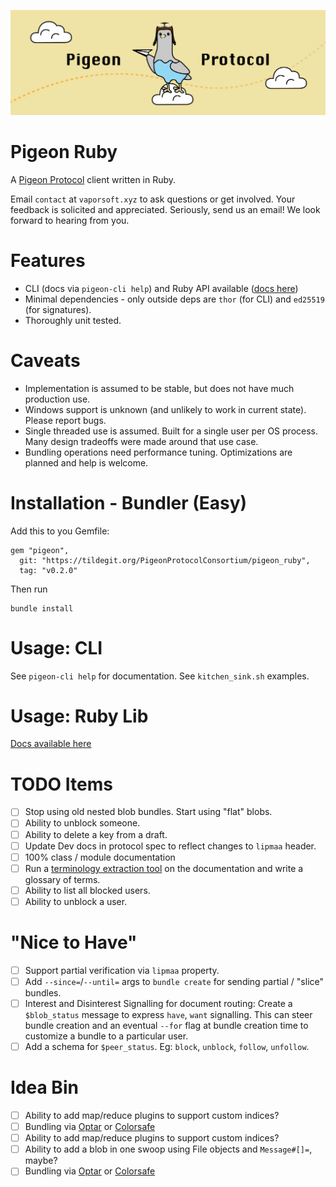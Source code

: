 ![](logo.png)

# Pigeon Ruby

A [Pigeon Protocol](https://tildegit.org/PigeonProtocolConsortium/protocol_spec) client written in Ruby.

Email `contact` at `vaporsoft.xyz` to ask questions or get involved. Your feedback is solicited and appreciated. Seriously, send us an email! We look forward to hearing from you.

# Features

 * CLI (docs via `pigeon-cli help`) and Ruby API available ([docs here](ruby_tutorial.md))
 * Minimal dependencies - only outside deps are `thor` (for CLI) and `ed25519` (for signatures).
 * Thoroughly unit tested.

# Caveats

 * Implementation is assumed to be stable, but does not have much production use.
 * Windows support is unknown (and unlikely to work in current state). Please report bugs.
 * Single threaded use is assumed. Built for a single user per OS process. Many design tradeoffs were made around that use case.
 * Bundling operations need performance tuning. Optimizations are planned and help is welcome.

# Installation - Bundler (Easy)

Add this to you Gemfile:

```
gem "pigeon",
  git: "https://tildegit.org/PigeonProtocolConsortium/pigeon_ruby",
  tag: "v0.2.0"
```

Then run

```
bundle install
```

# Usage: CLI

See `pigeon-cli help` for documentation.
See `kitchen_sink.sh` examples.

# Usage: Ruby Lib

[Docs available here](ruby_tutorial.md)

# TODO Items

 - [ ] Stop using old nested blob bundles. Start using "flat" blobs.
 - [ ] Ability to unblock someone.
 - [ ] Ability to delete a key from a draft.
 - [ ] Update Dev docs in protocol spec to reflect changes to `lipmaa` header.
 - [ ] 100% class / module documentation
 - [ ] Run a [terminology extraction tool](https://www.visualthesaurus.com/vocabgrabber/#) on the documentation and write a glossary of terms.
 - [ ] Ability to list all blocked users.
 - [ ] Ability to unblock a user.

# "Nice to Have"

 - [ ] Support partial verification via `lipmaa` property.
 - [ ] Add `--since=`/`--until=` args to `bundle create` for sending partial / "slice" bundles.
 - [ ] Interest and Disinterest Signalling for document routing: Create a `$blob_status` message to express `have`, `want` signalling. This can steer bundle creation and an eventual `--for` flag at bundle creation time to customize a bundle to a particular user.
 - [ ] Add a schema for `$peer_status`. Eg: `block`, `unblock`, `follow`, `unfollow`.

# Idea Bin

 - [ ] Ability to add map/reduce plugins to support custom indices?
 - [ ] Bundling via [Optar](http://ronja.twibright.com/optar/) or [Colorsafe](https://github.com/colorsafe/colorsafe)
 - [ ] Ability to add map/reduce plugins to support custom indices?
 - [ ] Ability to add a blob in one swoop using File objects and `Message#[]=`, maybe?
 - [ ] Bundling via [Optar](http://ronja.twibright.com/optar/) or [Colorsafe](https://github.com/colorsafe/colorsafe)
